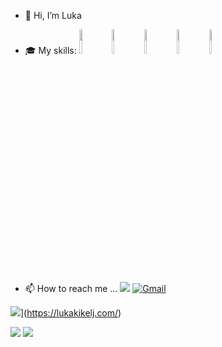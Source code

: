 - 👋 Hi, I’m Luka

- :mortar_board: My skills: <code><img width="10%" src="https://img.shields.io/badge/HTML-239120?style=for-the-badge&logo=html5&logoColor=white"></code> <code><img width="10%" src="https://img.shields.io/badge/CSS3-1572B6?style=for-the-badge&logo=css3&logoColor=white"></code> <code><img width="10%" src="https://img.shields.io/badge/Sass-CC6699?style=for-the-badge&logo=sass&logoColor=white"></code> <code><img width="10%" src="https://img.shields.io/badge/JavaScript-323330?style=for-the-badge&logo=javascript&logoColor=F7DF1E"></code> <code><img width="10%" src="https://img.shields.io/badge/Vue.js-35495E?style=for-the-badge&logo=vue.js&logoColor=4FC08D"></code>
<!---- 💞️Feel free to reach out if you're looking for a developer, have a question, or just want to connect. --->
- 📫 How to reach me ... [![](https://img.shields.io/badge/linkedin-%230077B5.svg?style=for-the-badge&logo=linkedin)](https://www.linkedin.com/in/luka-kikelj/) 
[![Gmail](https://img.shields.io/badge/Gmail-D14836?style=for-the-badge&logo=gmail&logoColor=white)](mailto:kikelj.luka@gmail.com)

<img src="https://img.shields.io/badge/Portfolio-%23000000.svg?style=for-the-badge&logo=firefox&logoColor=#FF7139"/>](https://lukakikelj.com/) 

<img src="https://github-readme-stats.vercel.app/api?username=Luka85&theme=blue-green"/>
<img src="https://github-readme-stats.vercel.app/api/top-langs/?username=Luka85&theme=blue-green"/>

<!---
Luka85/Luka85 is a ✨ special ✨ repository because its `README.md` (this file) appears on your GitHub profile.
You can click the Preview link to take a look at your changes.
--->
